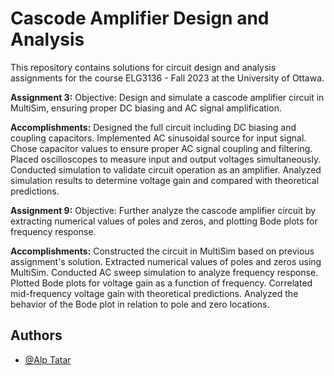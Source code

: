 
# Cascode Amplifier Design and Analysis

This repository contains solutions for circuit design and analysis assignments for the course ELG3136 - Fall 2023 at the University of Ottawa.

**Assignment 3:**
Objective:
Design and simulate a cascode amplifier circuit in MultiSim, ensuring proper DC biasing and AC signal amplification.

**Accomplishments:**
Designed the full circuit including DC biasing and coupling capacitors.
Implemented AC sinusoidal source for input signal.
Chose capacitor values to ensure proper AC signal coupling and filtering.
Placed oscilloscopes to measure input and output voltages simultaneously.
Conducted simulation to validate circuit operation as an amplifier.
Analyzed simulation results to determine voltage gain and compared with theoretical predictions.

**Assignment 9:**
Objective:
Further analyze the cascode amplifier circuit by extracting numerical values of poles and zeros, and plotting Bode plots for frequency response.

**Accomplishments:**
Constructed the circuit in MultiSim based on previous assignment's solution.
Extracted numerical values of poles and zeros using MultiSim.
Conducted AC sweep simulation to analyze frequency response.
Plotted Bode plots for voltage gain as a function of frequency.
Correlated mid-frequency voltage gain with theoretical predictions.
Analyzed the behavior of the Bode plot in relation to pole and zero locations.
## Authors

- [@Alp Tatar](https://github.com/Alp-Tatar)

